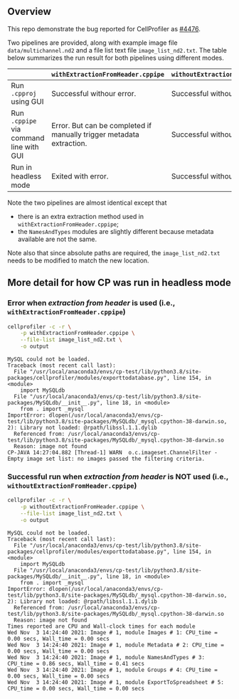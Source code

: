 ## Overview

This repo demonstrate the bug reported for CellProfiler as [#4476](https://github.com/CellProfiler/CellProfiler/issues/4476).

Two pipelines are provided, along with example image file `data/multichannel.nd2` and a file list text file `image_list_nd2.txt`.  The table below summarizes the run result for both pipelines using different modes.


|                                         | `withExtractionFromHeader.cppipe`                            | `withoutExtractionFromHeader.cppipe` |
| --------------------------------------- | ------------------------------------------------------------ | ------------------------------------ |
| Run `.cpproj` using GUI                 | Successful withour error.                                    | Successful without error.            |
| Run `.cppipe` via command line with GUI | Error. But can be completed if manually trigger metadata extraction. | Successful without error.            |
| Run in headless mode                    | Exited with error.                                           | Successful without error.            |

Note the two pipelines are almost identical except that
  - there is an extra extraction method used in `withExtractionFromHeader.cppipe`;
  - the `NamesAndTypes` modules are slightly different because metadata available are not the same. 

Note also that since absolute paths are required, the `image_list_nd2.txt` needs to be modified to match the new location.




## More detail for how CP was run in headless mode

### Error when *extraction from header* is used (i.e., `withExtractionFromHeader.cppipe`)
```bash
cellprofiler -c -r \
    -p withExtractionFromHeader.cppipe \
    --file-list image_list_nd2.txt \
    -o output
```

```
MySQL could not be loaded.
Traceback (most recent call last):
  File "/usr/local/anaconda3/envs/cp-test/lib/python3.8/site-packages/cellprofiler/modules/exporttodatabase.py", line 154, in <module>
    import MySQLdb
  File "/usr/local/anaconda3/envs/cp-test/lib/python3.8/site-packages/MySQLdb/__init__.py", line 18, in <module>
    from . import _mysql
ImportError: dlopen(/usr/local/anaconda3/envs/cp-test/lib/python3.8/site-packages/MySQLdb/_mysql.cpython-38-darwin.so, 2): Library not loaded: @rpath/libssl.1.1.dylib
  Referenced from: /usr/local/anaconda3/envs/cp-test/lib/python3.8/site-packages/MySQLdb/_mysql.cpython-38-darwin.so
  Reason: image not found
CP-JAVA 14:27:04.882 [Thread-1] WARN  o.c.imageset.ChannelFilter - Empty image set list: no images passed the filtering criteria.
```





### Successful run when *extraction from header* is NOT used (i.e., `withoutExtractionFromHeader.cppipe`)

```bash
cellprofiler -c -r \
    -p withoutExtractionFromHeader.cppipe \
    --file-list image_list_nd2.txt \
    -o output
```

```
MySQL could not be loaded.
Traceback (most recent call last):
  File "/usr/local/anaconda3/envs/cp-test/lib/python3.8/site-packages/cellprofiler/modules/exporttodatabase.py", line 154, in <module>
    import MySQLdb
  File "/usr/local/anaconda3/envs/cp-test/lib/python3.8/site-packages/MySQLdb/__init__.py", line 18, in <module>
    from . import _mysql
ImportError: dlopen(/usr/local/anaconda3/envs/cp-test/lib/python3.8/site-packages/MySQLdb/_mysql.cpython-38-darwin.so, 2): Library not loaded: @rpath/libssl.1.1.dylib
  Referenced from: /usr/local/anaconda3/envs/cp-test/lib/python3.8/site-packages/MySQLdb/_mysql.cpython-38-darwin.so
  Reason: image not found
Times reported are CPU and Wall-clock times for each module
Wed Nov  3 14:24:40 2021: Image # 1, module Images # 1: CPU_time = 0.00 secs, Wall_time = 0.00 secs
Wed Nov  3 14:24:40 2021: Image # 1, module Metadata # 2: CPU_time = 0.00 secs, Wall_time = 0.00 secs
Wed Nov  3 14:24:40 2021: Image # 1, module NamesAndTypes # 3: CPU_time = 0.86 secs, Wall_time = 0.41 secs
Wed Nov  3 14:24:40 2021: Image # 1, module Groups # 4: CPU_time = 0.00 secs, Wall_time = 0.00 secs
Wed Nov  3 14:24:40 2021: Image # 1, module ExportToSpreadsheet # 5: CPU_time = 0.00 secs, Wall_time = 0.00 secs
```